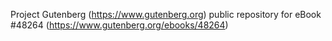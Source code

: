 Project Gutenberg (https://www.gutenberg.org) public repository for eBook #48264 (https://www.gutenberg.org/ebooks/48264)
